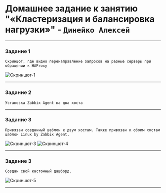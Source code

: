 # Домашнее задание к занятию "«Кластеризация и балансировка нагрузки»" - `Динейко Алексей`


---

### Задание 1

`Cкриншот, где видно перенаправление запросов на разные серверы при обращении к HAProxy`

![Скриншот-1](https://github.com/Neoju5t/klaster_and_balans/blob/de037294ccaafc299ae3e62fa53528a4dfd9e7f5/img/%D0%A1%D0%BD%D0%B8%D0%BC%D0%BE%D0%BA%20%D1%8D%D0%BA%D1%80%D0%B0%D0%BD%D0%B0%202024-12-17%20%D0%B2%2000.11.47.png)


---

### Задание 2

`Установка Zabbix Agent на два хоста`

---

### Задание 3

`Привязан созданный шаблон к двум хостам. Также привязан к обоим хостам шаблон Linux by Zabbix Agent.`


![Скриншот-3](https://github.com/Neoju5t/zabbix2/blob/5e7b4563553f9dae20e22e735e2a71672539b19d/img/2zadanie(1).jpg)
![Скриншот-4](https://github.com/Neoju5t/zabbix2/blob/5e7b4563553f9dae20e22e735e2a71672539b19d/img/2zadanie(2).jpg)


---

### Задание 3

`Создан свой кастомный дашборд.`


![Скриншот-5](https://github.com/Neoju5t/zabbix2/blob/5e7b4563553f9dae20e22e735e2a71672539b19d/img/4zadanie.jpg)


---

